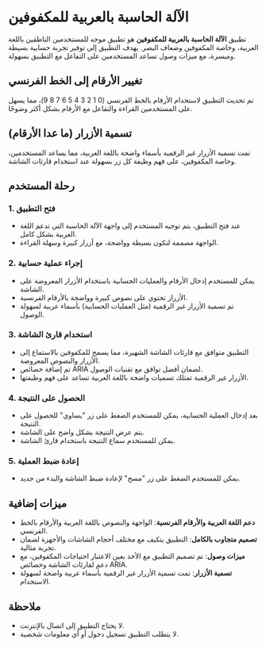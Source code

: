 # الآلة الحاسبة بالعربية للمكفوفين

تطبيق **الآلة الحاسبة بالعربية للمكفوفين** هو تطبيق موجه للمستخدمين الناطقين باللغة العربية، وخاصة المكفوفين وضعاف البصر. يهدف التطبيق إلى توفير تجربة حسابية بسيطة وميسرة، مع ميزات وصول تساعد المستخدمين على التفاعل مع التطبيق بسهولة.

## تغيير الأرقام إلى الخط الفرنسي

تم تحديث التطبيق لاستخدام الأرقام بالخط الفرنسي (0 1 2 3 4 5 6 7 8 9)، مما يسهل على المستخدمين القراءة والتفاعل مع الأرقام بشكل أكثر وضوحًا.

## تسمية الأزرار (ما عدا الأرقام)

تمت تسمية الأزرار غير الرقمية بأسماء واضحة باللغة العربية، مما يساعد المستخدمين، وخاصة المكفوفين، على فهم وظيفة كل زر بسهولة عند استخدام قارئات الشاشة.

## رحلة المستخدم

### 1. فتح التطبيق

- عند فتح التطبيق، يتم توجيه المستخدم إلى واجهة الآلة الحاسبة التي تدعم اللغة العربية بشكل كامل.
- الواجهة مصممة لتكون بسيطة وواضحة، مع أزرار كبيرة وسهلة القراءة.

### 2. إجراء عملية حسابية

- يمكن للمستخدم إدخال الأرقام والعمليات الحسابية باستخدام الأزرار المعروضة على الشاشة.
- الأزرار تحتوي على نصوص كبيرة وواضحة بالأرقام الفرنسية.
- تم تسمية الأزرار غير الرقمية (مثل العمليات الحسابية) بأسماء عربية لسهولة الوصول.

### 3. استخدام قارئ الشاشة

- التطبيق متوافق مع قارئات الشاشة الشهيرة، مما يسمح للمكفوفين بالاستماع إلى الأزرار والنصوص المعروضة.
- تم إضافة خصائص ARIA لضمان أفضل توافق مع تقنيات الوصول.
- الأزرار غير الرقمية تمتلك تسميات واضحة باللغة العربية تساعد على فهم وظيفتها.

### 4. الحصول على النتيجة

- بعد إدخال العملية الحسابية، يمكن للمستخدم الضغط على زر "يساوي" للحصول على النتيجة.
- يتم عرض النتيجة بشكل واضح على الشاشة.
- يمكن للمستخدم سماع النتيجة باستخدام قارئ الشاشة.

### 5. إعادة ضبط العملية

- يمكن للمستخدم الضغط على زر "مسح" لإعادة ضبط الشاشة والبدء من جديد.

## ميزات إضافية

- **دعم اللغة العربية والأرقام الفرنسية**: الواجهة والنصوص باللغة العربية والأرقام بالخط الفرنسي.
- **تصميم متجاوب بالكامل**: التطبيق يتكيف مع مختلف أحجام الشاشات والأجهزة لضمان تجربة مثالية.
- **ميزات وصول**: تم تصميم التطبيق مع الأخذ بعين الاعتبار احتياجات المكفوفين، مع دعم لقارئات الشاشة وخصائص ARIA.
- **تسمية الأزرار**: تمت تسمية الأزرار غير الرقمية بأسماء عربية واضحة لسهولة الاستخدام.

## ملاحظة

- لا يحتاج التطبيق إلى اتصال بالإنترنت.
- لا يتطلب التطبيق تسجيل دخول أو أي معلومات شخصية.